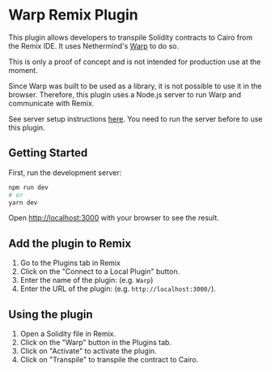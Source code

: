 # Warp Remix Plugin

This plugin allows developers to transpile Solidity contracts to Cairo from the Remix IDE. It uses Nethermind's [Warp](https://github.com/NethermindEth/warp) to do so.

This is only a proof of concept and is not intended for production use at the moment.

Since Warp was built to be used as a library, it is not possible to use it in the browser. Therefore, this plugin uses a Node.js server to run Warp and communicate with Remix.

See server setup instructions [here](https://github.com/jelilat/warp-server). You need to run the server before to use this plugin.

## Getting Started

First, run the development server:

```bash
npm run dev
# or
yarn dev
```

Open [http://localhost:3000](http://localhost:3000) with your browser to see the result.

## Add the plugin to Remix

1. Go to the Plugins tab in Remix
2. Click on the "Connect to a Local Plugin" button.
3. Enter the name of the plugin: (e.g. `Warp`)
4. Enter the URL of the plugin: (e.g. `http://localhost:3000/`).

## Using the plugin

1. Open a Solidity file in Remix.
2. Click on the "Warp" button in the Plugins tab.
3. Click on "Activate" to activate the plugin.
4. Click on "Transpile" to transpile the contract to Cairo.
